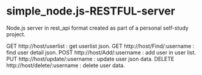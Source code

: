 # simple_node.js-RESTFUL-server

Node.js server in rest_api format created as part of a personal self-study project.

GET http://host/userlist : get userlist json.
GET http://host/Find/:username : find user detail json.
POST http://host/Add/:username : add user in user list.
PUT http://host/update/:username : update user json data.
DELETE http://host/delete/:username : delete user data.
